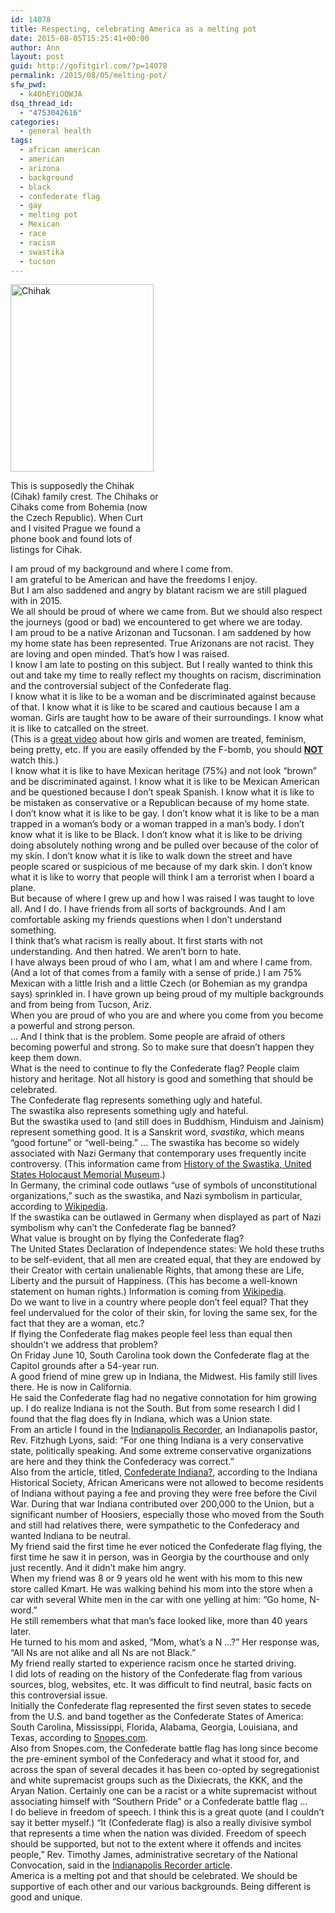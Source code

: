 ```yaml
---
id: 14078
title: Respecting, celebrating America as a melting pot
date: 2015-08-05T15:25:41+00:00
author: Ann
layout: post
guid: http://gofitgirl.com/?p=14078
permalink: /2015/08/05/melting-pot/
sfw_pwd:
  - k4OhEYiOQWJA
dsq_thread_id:
  - "4753042616"
categories:
  - general health
tags:
  - african american
  - american
  - arizona
  - background
  - black
  - confederate flag
  - gay
  - melting pot
  - Mexican
  - race
  - racism
  - swastika
  - tucson
---
```

<div id="attachment_14089" style="width: 239px" class="wp-caption alignleft">
  <a href="http://gofitgirl.com/2015/08/melting-pot/134301_10152592348371574_8472300757442572316_o/" rel="attachment wp-att-14089"><img class="size-medium wp-image-14089" src="http://gofitgirl.com/wp-content/uploads/2015/07/134301_10152592348371574_8472300757442572316_o-229x300.jpg" alt="Chihak" width="229" height="300" /></a>
  
  <p class="wp-caption-text">
    This is supposedly the Chihak (Cihak) family crest. The Chihaks or Cihaks come from Bohemia (now the Czech Republic). When Curt and I visited Prague we found a phone book and found lots of listings for Cihak.
  </p>
</div>

  
I am proud of my background and where I come from.  
I am grateful to be American and have the freedoms I enjoy.  
But I am also saddened and angry by blatant racism we are still plagued with in 2015.  
We all should be proud of where we came from. But we should also respect the journeys (good or bad) we encountered to get where we are today.  
I am proud to be a native Arizonan and Tucsonan. I am saddened by how my home state has been represented. True Arizonans are not racist. They are loving and open minded. That&#8217;s how I was raised.  
I know I am late to posting on this subject. But I really wanted to think this out and take my time to really reflect my thoughts on racism, discrimination and the controversial subject of the Confederate flag.  
I know what it is like to be a woman and be discriminated against because of that. I know what it is like to be scared and cautious because I am a woman. Girls are taught how to be aware of their surroundings. I know what it is like to catcalled on the street.  
(This is a [great video](https://vimeo.com/109731596) about how girls and women are treated, feminism, being pretty, etc. If you are easily offended by the F-bomb, you should <span style="text-decoration: underline;"><strong>NOT</strong></span> watch this.)  
I know what it is like to have Mexican heritage (75%) and not look &#8220;brown&#8221; and be discriminated against. I know what it is like to be Mexican American and be questioned because I don&#8217;t speak Spanish. I know what it is like to be mistaken as conservative or a Republican because of my home state.  
I don&#8217;t know what it is like to be gay. I don&#8217;t know what it is like to be a man trapped in a woman&#8217;s body or a woman trapped in a man&#8217;s body. I don&#8217;t know what it is like to be Black. I don&#8217;t know what it is like to be driving doing absolutely nothing wrong and be pulled over because of the color of my skin. I don&#8217;t know what it is like to walk down the street and have people scared or suspicious of me because of my dark skin. I don&#8217;t know what it is like to worry that people will think I am a terrorist when I board a plane.  
But because of where I grew up and how I was raised I was taught to love all. And I do. I have friends from all sorts of backgrounds. And I am comfortable asking my friends questions when I don&#8217;t understand something.  
I think that&#8217;s what racism is really about. It first starts with not understanding. And then hatred. We aren&#8217;t born to hate.  
I have always been proud of who I am, what I am and where I came from. (And a lot of that comes from a family with a sense of pride.) I am 75% Mexican with a little Irish and a little Czech (or Bohemian as my grandpa says) sprinkled in. I have grown up being proud of my multiple backgrounds and from being from Tucson, Ariz.  
When you are proud of who you are and where you come from you become a powerful and strong person.  
&#8230; And I think that is the problem. Some people are afraid of others becoming powerful and strong. So to make sure that doesn&#8217;t happen they keep them down.  
What is the need to continue to fly the Confederate flag? People claim history and heritage. Not all history is good and something that should be celebrated.  
The Confederate flag represents something ugly and hateful.  
The swastika also represents something ugly and hateful.  
But the swastika used to (and still does in Buddhism, Hinduism and Jainism) represent something good. It is a Sanskrit word, _svastika_, which means “good fortune” or “well-being.&#8221; &#8230; The swastika has become so widely associated with Nazi Germany that contemporary uses frequently incite controversy. (This information came from [History of the Swastika, United States Holocaust Memorial Museum](http://www.ushmm.org/wlc/en/article.php?ModuleId=10007453).)  
In Germany, the criminal code outlaws &#8220;use of symbols of unconstitutional organizations,&#8221; such as the swastika, and Nazi symbolism in particular, according to [Wikipedia](https://en.wikipedia.org/wiki/Strafgesetzbuch_section_86a).  
If the swastika can be outlawed in Germany when displayed as part of Nazi symbolism why can&#8217;t the Confederate flag be banned?  
What value is brought on by flying the Confederate flag?  
The United States Declaration of Independence states: We hold these truths to be self-evident, that all men are created equal, that they are endowed by their Creator with certain unalienable Rights, that among these are Life, Liberty and the pursuit of Happiness. (This has become a well-known statement on human rights.) Information is coming from [Wikipedia](https://en.wikipedia.org/wiki/United_States_Declaration_of_Independence).  
Do we want to live in a country where people don&#8217;t feel equal? That they feel undervalued for the color of their skin, for loving the same sex, for the fact that they are a woman, etc.?  
If flying the Confederate flag makes people feel less than equal then shouldn&#8217;t we address that problem?  
On Friday June 10, South Carolina took down the Confederate flag at the Capitol grounds after a 54-year run.  
A good friend of mine grew up in Indiana, the Midwest. His family still lives there. He is now in California.  
He said the Confederate flag had no negative connotation for him growing up. I do realize Indiana is not the South. But from some research I did I found that the flag does fly in Indiana, which was a Union state.  
From an article I found in the [Indianapolis Recorder](http://www.indianapolisrecorder.com/news/features/article_1c7f2bd1-13d1-512c-b46c-2e0c06980f36.html), an Indianapolis pastor, Rev. Fitzhugh Lyons, said: “For one thing Indiana is a very conservative state, politically speaking. And some extreme conservative organizations are here and they think the Confederacy was correct.”  
Also from the article, titled, [Confederate Indiana?](http://www.indianapolisrecorder.com/news/features/article_1c7f2bd1-13d1-512c-b46c-2e0c06980f36.html), according to the Indiana Historical Society, African Americans were not allowed to become residents of Indiana without paying a fee and proving they were free before the Civil War. During that war Indiana contributed over 200,000 to the Union, but a significant number of Hoosiers, especially those who moved from the South and still had relatives there, were sympathetic to the Confederacy and wanted Indiana to be neutral.  
My friend said the first time he ever noticed the Confederate flag flying, the first time he saw it in person, was in Georgia by the courthouse and only just recently. And it didn&#8217;t make him angry.  
When my friend was 8 or 9 years old he went with his mom to this new store called Kmart. He was walking behind his mom into the store when a car with several White men in the car with one yelling at him: &#8220;Go home, N-word.&#8221;  
He still remembers what that man&#8217;s face looked like, more than 40 years later.  
He turned to his mom and asked, &#8220;Mom, what&#8217;s a N &#8230;?&#8221; Her response was, &#8220;All Ns are not alike and all Ns are not Black.&#8221;  
My friend really started to experience racism once he started driving.  
I did lots of reading on the history of the Confederate flag from various sources, blog, websites, etc. It was difficult to find neutral, basic facts on this controversial issue.  
Initially the Confederate flag represented the first seven states to secede from the U.S. and band together as the Confederate States of America: South Carolina, Mississippi, Florida, Alabama, Georgia, Louisiana, and Texas, according to [Snopes.com](http://m.snopes.com/2015/06/28/confederate-flag-history/).  
Also from Snopes.com, the Confederate battle flag has long since become the pre-eminent symbol of the Confederacy and what it stood for, and across the span of several decades it has been co-opted by segregationist and white supremacist groups such as the Dixiecrats, the KKK, and the Aryan Nation. Certainly one can be a racist or a white supremacist without associating himself with “Southern Pride” or a Confederate battle flag &#8230;  
I do believe in freedom of speech. I think this is a great quote (and I couldn&#8217;t say it better myself.) “It (Confederate flag) is also a really divisive symbol that represents a time when the nation was divided. Freedom of speech should be supported, but not to the extent where it offends and incites people,” Rev. Timothy James, administrative secretary of the National Convocation, said in the [Indianapolis Recorder article](http://www.indianapolisrecorder.com/news/features/article_1c7f2bd1-13d1-512c-b46c-2e0c06980f36.html).  
America is a melting pot and that should be celebrated. We should be supportive of each other and our various backgrounds. Being different is good and unique.